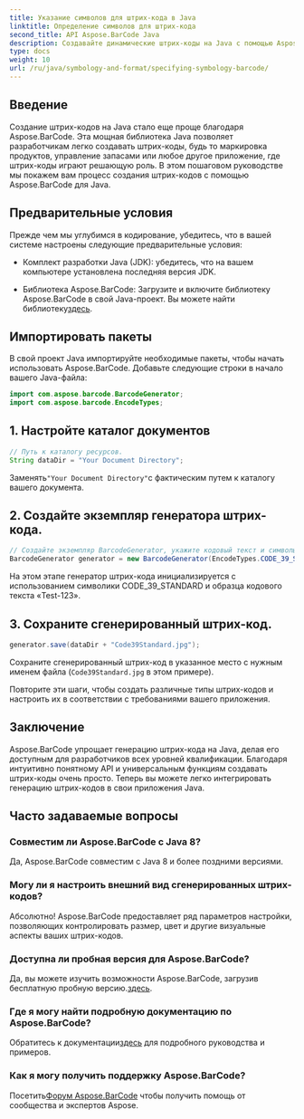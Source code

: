 ```yaml
---
title: Указание символов для штрих-кода в Java
linktitle: Определение символов для штрих-кода
second_title: API Aspose.BarCode Java
description: Создавайте динамические штрих-коды на Java с помощью Aspose.BarCode. Простая интеграция, универсальная настройка и надежные функции для удовлетворения всех ваших потребностей в штрих-кодах.
type: docs
weight: 10
url: /ru/java/symbology-and-format/specifying-symbology-barcode/
---
```


## Введение

Создание штрих-кодов на Java стало еще проще благодаря Aspose.BarCode. Эта мощная библиотека Java позволяет разработчикам легко создавать штрих-коды, будь то маркировка продуктов, управление запасами или любое другое приложение, где штрих-коды играют решающую роль. В этом пошаговом руководстве мы покажем вам процесс создания штрих-кодов с помощью Aspose.BarCode для Java.

## Предварительные условия

Прежде чем мы углубимся в кодирование, убедитесь, что в вашей системе настроены следующие предварительные условия:

- Комплект разработки Java (JDK): убедитесь, что на вашем компьютере установлена последняя версия JDK.

-  Библиотека Aspose.BarCode: Загрузите и включите библиотеку Aspose.BarCode в свой Java-проект. Вы можете найти библиотеку[здесь](https://releases.aspose.com/barcode/java/).

## Импортировать пакеты

В свой проект Java импортируйте необходимые пакеты, чтобы начать использовать Aspose.BarCode. Добавьте следующие строки в начало вашего Java-файла:

```java
import com.aspose.barcode.BarcodeGenerator;
import com.aspose.barcode.EncodeTypes;
```

## 1. Настройте каталог документов

```java
// Путь к каталогу ресурсов.
String dataDir = "Your Document Directory";
```

 Заменять`"Your Document Directory"`с фактическим путем к каталогу вашего документа.

## 2. Создайте экземпляр генератора штрих-кода.

```java
// Создайте экземпляр BarcodeGenerator, укажите кодовый текст и символы в конструкторе.
BarcodeGenerator generator = new BarcodeGenerator(EncodeTypes.CODE_39_STANDARD, "Test-123");
```

На этом этапе генератор штрих-кода инициализируется с использованием символики CODE_39_STANDARD и образца кодового текста «Test-123».

## 3. Сохраните сгенерированный штрих-код.

```java
generator.save(dataDir + "Code39Standard.jpg");
```

Сохраните сгенерированный штрих-код в указанное место с нужным именем файла (`Code39Standard.jpg` в этом примере).

Повторите эти шаги, чтобы создать различные типы штрих-кодов и настроить их в соответствии с требованиями вашего приложения.

## Заключение

Aspose.BarCode упрощает генерацию штрих-кода на Java, делая его доступным для разработчиков всех уровней квалификации. Благодаря интуитивно понятному API и универсальным функциям создавать штрих-коды очень просто. Теперь вы можете легко интегрировать генерацию штрих-кодов в свои приложения Java.

## Часто задаваемые вопросы

### Совместим ли Aspose.BarCode с Java 8?
Да, Aspose.BarCode совместим с Java 8 и более поздними версиями.

### Могу ли я настроить внешний вид сгенерированных штрих-кодов?
Абсолютно! Aspose.BarCode предоставляет ряд параметров настройки, позволяющих контролировать размер, цвет и другие визуальные аспекты ваших штрих-кодов.

### Доступна ли пробная версия для Aspose.BarCode?
 Да, вы можете изучить возможности Aspose.BarCode, загрузив бесплатную пробную версию.[здесь](https://releases.aspose.com/).

### Где я могу найти подробную документацию по Aspose.BarCode?
 Обратитесь к документации[здесь](https://reference.aspose.com/barcode/java/) для подробного руководства и примеров.

### Как я могу получить поддержку Aspose.BarCode?
 Посетить[Форум Aspose.BarCode](https://forum.aspose.com/c/barcode/13) чтобы получить помощь от сообщества и экспертов Aspose.
